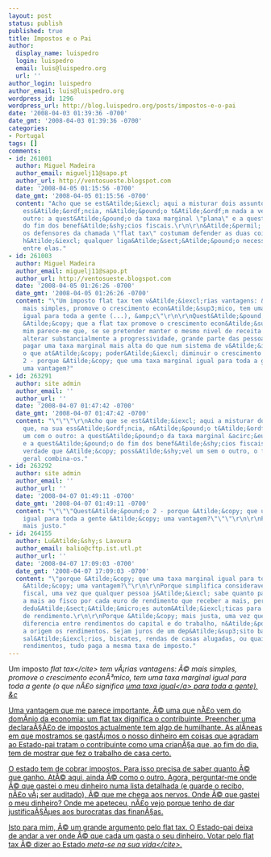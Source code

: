 ```yaml
---
layout: post
status: publish
published: true
title: Impostos e o Pai
author:
  display_name: luispedro
  login: luispedro
  email: luis@luispedro.org
  url: ''
author_login: luispedro
author_email: luis@luispedro.org
wordpress_id: 1296
wordpress_url: http://blog.luispedro.org/posts/impostos-e-o-pai
date: '2008-04-03 01:39:36 -0700'
date_gmt: '2008-04-03 01:39:36 -0700'
categories:
- Portugal
tags: []
comments:
- id: 261001
  author: Miguel Madeira
  author_email: miguelj11@sapo.pt
  author_url: http://ventosueste.blogspot.com
  date: '2008-04-05 01:15:56 -0700'
  date_gmt: '2008-04-05 01:15:56 -0700'
  content: "Acho que se est&Atilde;&iexcl; aqui a misturar dois assuntos que, na sua
    ess&Atilde;&ordf;ncia, n&Atilde;&pound;o t&Atilde;&ordf;m nada a ver um com o
    outro: a quest&Atilde;&pound;o da taxa marginal \"plana\" e a quest&Atilde;&pound;o
    do fim dos benef&Atilde;&shy;cios fiscais.\r\n\r\n&Atilde;&permil; verdade que
    os defensores da chamada \"flat tax\" costumam defender as duas coisas, mas n&Atilde;&pound;o
    h&Atilde;&iexcl; qualquer liga&Atilde;&sect;&Atilde;&pound;o necess&Atilde;&iexcl;ria
    entre elas."
- id: 261003
  author: Miguel Madeira
  author_email: miguelj11@sapo.pt
  author_url: http://ventosueste.blogspot.com
  date: '2008-04-05 01:26:26 -0700'
  date_gmt: '2008-04-05 01:26:26 -0700'
  content: "\"Um imposto flat tax tem v&Atilde;&iexcl;rias vantagens: &Atilde;&copy;
    mais simples, promove o crescimento econ&Atilde;&sup3;mico, tem uma taxa marginal
    igual para toda a gente (...), &amp;c\"\r\n\r\nQuest&Atilde;&pound;o 1 - porque
    &Atilde;&copy; que a flat tax promove o crescimento econ&Atilde;&sup3;mico? A
    mim parece-me que, se se pretender manter o mesmo nivel de receita fiscal sem
    alterar substancialmente a progressividade, grande parte das pessoas ir&Atilde;&pound;o
    pagar uma taxa marginal mais alta do que num sistema de v&Atilde;&iexcl;rias escal&Atilde;&micro;es,
    o que at&Atilde;&copy; poder&Atilde;&iexcl; diminuir o crescimento econ&Atilde;&sup3;mico.\r\n\r\nQuest&Atilde;&pound;o
    2 - porque &Atilde;&copy; que uma taxa marginal igual para toda a gente &Atilde;&copy;
    uma vantagem?"
- id: 263291
  author: site admin
  author_email: ''
  author_url: ''
  date: '2008-04-07 01:47:42 -0700'
  date_gmt: '2008-04-07 01:47:42 -0700'
  content: "\"\"\"\r\nAcho que se est&Atilde;&iexcl; aqui a misturar dois assuntos
    que, na sua ess&Atilde;&ordf;ncia, n&Atilde;&pound;o t&Atilde;&ordf;m nada a ver
    um com o outro: a quest&Atilde;&pound;o da taxa marginal &acirc;&euro;&oelig;plana&acirc;&euro;\x9D
    e a quest&Atilde;&pound;o do fim dos benef&Atilde;&shy;cios fiscais.\r\n\"\"\"\r\n\r\nSendo
    verdade que &Atilde;&copy; poss&Atilde;&shy;vel um sem o outro, o flat tax no
    geral combina-os."
- id: 263292
  author: site admin
  author_email: ''
  author_url: ''
  date: '2008-04-07 01:49:11 -0700'
  date_gmt: '2008-04-07 01:49:11 -0700'
  content: "\"\"\"Quest&Atilde;&pound;o 2 - porque &Atilde;&copy; que uma taxa marginal
    igual para toda a gente &Atilde;&copy; uma vantagem?\"\"\"\r\n\r\nPorque &Atilde;&copy;
    mais justo."
- id: 264155
  author: Lu&Atilde;&shy;s Lavoura
  author_email: balio@cftp.ist.utl.pt
  author_url: ''
  date: '2008-04-07 17:09:03 -0700'
  date_gmt: '2008-04-07 17:09:03 -0700'
  content: "\"porque &Atilde;&copy; que uma taxa marginal igual para toda a gente
    &Atilde;&copy; uma vantagem?\"\r\n\r\nPorque simplifica consideravelmente o sistema
    fiscal, uma vez que qualquer pessoa j&Atilde;&iexcl; sabe quanto pagar&Atilde;&iexcl;
    a mais ao fisco por cada euro de rendimento que receber a mais, permitindo at&Atilde;&copy;
    dedu&Atilde;&sect;&Atilde;&micro;es autom&Atilde;&iexcl;ticas para muitas formas
    de rendimento.\r\n\r\nPorque &Atilde;&copy; mais justa, uma vez que n&Atilde;&pound;o
    diferencia entre rendimentos do capital e do trabalho, n&Atilde;&pound;o diferencia
    a origem os rendimentos. Sejam juros de um dep&Atilde;&sup3;sito banc&Atilde;&iexcl;rio,
    sal&Atilde;&iexcl;rios, biscates, rendas de casas alugadas, ou quaisquer outros
    rendimentos, tudo paga a mesma taxa de imposto."
---
```

<p>Um imposto <cite>flat tax<&#47;cite> tem v&Atilde;&iexcl;rias vantagens: &Atilde;&copy; mais simples, promove o crescimento econ&Atilde;&sup3;mico, tem uma taxa marginal igual para toda a gente (o que n&Atilde;&pound;o significa <a href="http:&#47;&#47;blog.luispedro.org&#47;posts&#47;um-flat-tax-e-progressivo">uma taxa igual<&#47;a> para toda a gente), &c</p>
<p>Uma vantagem que me parece importante, &Atilde;&copy; uma que n&Atilde;&pound;o vem do dom&Atilde;&shy;nio da economia: um flat tax dignifica o contribuinte. Preencher uma declara&Atilde;&sect;&Atilde;&pound;o de impostos actualmente tem algo de humilhante. As al&Atilde;&shy;neas em que mostramos se gast&Atilde;&iexcl;mos o nosso dinheiro em coisas que agradam ao Estado-pai tratam o contribuinte como uma crian&Atilde;&sect;a que, ao fim do dia, tem de mostrar que fez o trabalho de casa certo.</p>
<p>O estado tem de cobrar impostos. Para isso precisa de saber quanto &Atilde;&copy; que ganho. At&Atilde;&copy; aqui, ainda &Atilde;&copy; como o outro. Agora, perguntar-me onde &Atilde;&copy; que gastei o meu dinheiro numa lista detalhada (e guarde o recibo, n&Atilde;&pound;o v&Atilde;&iexcl; ser auditado), &Atilde;&copy; que me chega aos nervos. Onde &Atilde;&copy; que gastei o meu dinheiro? Onde me apeteceu, n&Atilde;&pound;o vejo porque tenho de dar justifica&Atilde;&sect;&Atilde;&micro;es aos burocratas das finan&Atilde;&sect;as.</p>
<p>Isto para mim, &Atilde;&copy; um grande argumento pelo flat tax. O Estado-pai deixa de andar a ver onde &Atilde;&copy; que cada um gasta o seu dinheiro. Votar pelo flat tax &Atilde;&copy; dizer ao Estado <cite>meta-se na sua vida<&#47;cite>.</p>
